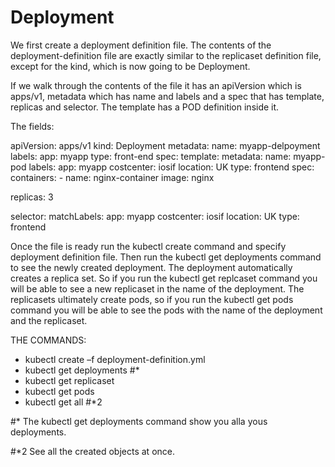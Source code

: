 Deployment
===========


We first create a deployment definition file. The contents of the deployment-definition file
are exactly similar to the replicaset definition file, except for the kind, which is now
going to be Deployment.



If we walk through the contents of the file it has an apiVersion which is apps/v1,
metadata which has name and labels and a spec that has template, replicas and
selector. The template has a POD definition inside it.



The fields:


apiVersion: apps/v1
kind: Deployment
metadata:
  name: myapp-delpoyment
  labels:
    app: myapp
    type: front-end
spec:
  template:
    metadata:
      name: myapp-pod
      labels:
        app: myapp
        costcenter: iosif
        location: UK
        type: frontend
    spec:
        containers:
          - name: nginx-container
            image: nginx

  replicas: 3

  selector:
    matchLabels:
      app: myapp
      costcenter: iosif
      location: UK
      type: frontend



Once the file is ready run the kubectl create command and specify deployment
definition file. Then run the kubectl get deployments command to see the newly
created deployment. The deployment automatically creates a replica set. So if you
run the kubectl get replcaset command you will be able to see a new replicaset in the
name of the deployment. The replicasets ultimately create pods, so if you run the
kubectl get pods command you will be able to see the pods with the name of the
deployment and the replicaset.

THE COMMANDS:
 - kubectl create –f deployment-definition.yml
 - kubectl get deployments #*
 - kubectl get replicaset
 - kubectl get pods
 - kubectl get all #*2


#* The kubectl get deployments command show you alla yous deployments.

#*2 See all the created objects at once.

